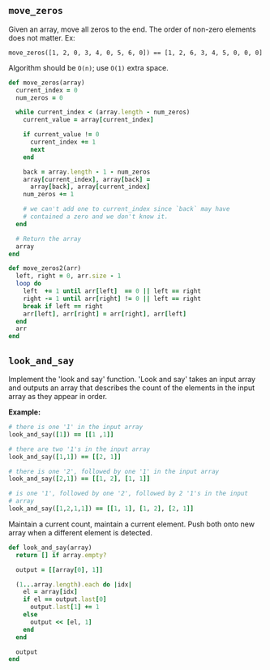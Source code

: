 ## `move_zeros`

Given an array, move all zeros to the end. The order of non-zero
elements does not matter. Ex:

```
move_zeros([1, 2, 0, 3, 4, 0, 5, 6, 0]) == [1, 2, 6, 3, 4, 5, 0, 0, 0]
```

Algorithm should be `O(n)`; use `O(1)` extra space.

```ruby
def move_zeros(array)
  current_index = 0
  num_zeros = 0

  while current_index < (array.length - num_zeros)
    current_value = array[current_index]

    if current_value != 0
      current_index += 1
      next
    end

    back = array.length - 1 - num_zeros
    array[current_index], array[back] =
      array[back], array[current_index]
    num_zeros += 1

    # we can't add one to current_index since `back` may have
    # contained a zero and we don't know it.
  end

  # Return the array
  array
end

def move_zeros2(arr)
  left, right = 0, arr.size - 1
  loop do
    left  += 1 until arr[left]  == 0 || left == right
    right -= 1 until arr[right] != 0 || left == right
    break if left == right
    arr[left], arr[right] = arr[right], arr[left]
  end
  arr
end
```

## `look_and_say`

Implement the 'look and say' function. 'Look and say' takes an input
array and outputs an array that describes the count of the elements in
the input array as they appear in order.

**Example:**

```ruby
# there is one '1' in the input array
look_and_say([1]) == [[1 ,1]]

# there are two '1's in the input array
look_and_say([1,1]) == [[2, 1]]

# there is one '2', followed by one '1' in the input array
look_and_say([2,1]) == [[1, 2], [1, 1]]

# is one '1', followed by one '2', followed by 2 '1's in the input
# array
look_and_say([1,2,1,1]) == [[1, 1], [1, 2], [2, 1]]
```

Maintain a current count, maintain a current element. Push both onto
new array when a different element is detected.

```ruby
def look_and_say(array)
  return [] if array.empty?

  output = [[array[0], 1]]

  (1...array.length).each do |idx|
    el = array[idx]
    if el == output.last[0]
      output.last[1] += 1
    else
      output << [el, 1]
    end
  end

  output
end
```
